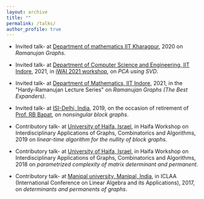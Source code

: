 ```yaml
---
layout: archive
title: ""
permalink: /talks/
author_profile: true
---
```

- Invited talk- at [Department of mathematics IIT Kharagpur](http://www.facweb.iitkgp.ac.in/~rkannan/gma.html), 2020 on *Ramanujan Graphs*.

- Invited talk- at [Department of Computer Science and Engineering, IIT Indore](http://cse.iiti.ac.in/), 2021,  in [iWAI 2021 workshop](https://www.iiti.ac.in/public/storage/events/March2021/iWAI%202021.pdf),  on *PCA using SVD*.
- Invited talk- at [Department of Mathematics, IIT Indore](http://math.iiti.ac.in/), 2021, in the "Hardy-Ramanujan Lecture Series" on *Ramanujan Graphs (The Best Expanders)*. 
- Invited talk- at [ISI-Delhi, India](https://www.isid.ac.in/), 2019, on the occasion of retirement of [Prof. RB Bapat](https://en.wikipedia.org/wiki/Ravindra_Bapat),  on *nonsingular block graphs*. 
- Contributory talk- at [University of Haifa, Israel](https://www.haifa.ac.il/?lang=en), in Haifa Workshop on Interdisciplinary Applications of Graphs, Combinatorics and Algorithms, 2019 on *linear-time algorithm for the nullity of block graphs*. 
- Contributory talk- at [University of Haifa, Israel](https://www.haifa.ac.il/?lang=en), in Haifa Workshop on Interdisciplinary Applications of Graphs, Combinatorics and Algorithms, 2018 on *parametrized complexity of matrix determinant and permanent*.
- Contributory talk- at [Manipal university, Manipal, India](https://manipal.edu/mu.html), in ICLAA (International Conference on Linear Algebra and its Applications), 2017,  on *determinants and permanents of graphs*.

